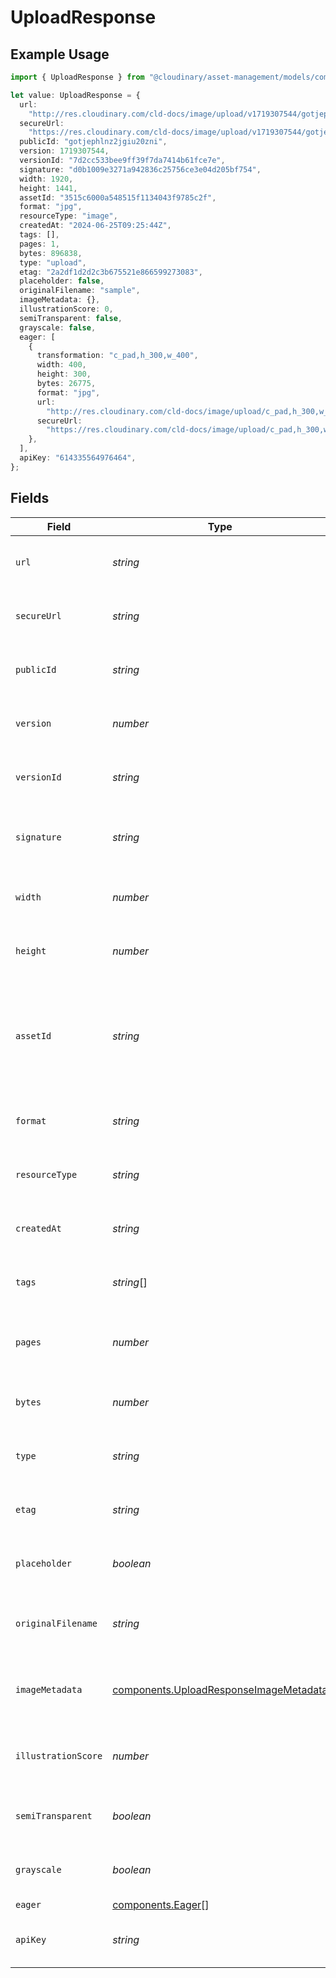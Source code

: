 # UploadResponse

## Example Usage

```typescript
import { UploadResponse } from "@cloudinary/asset-management/models/components";

let value: UploadResponse = {
  url:
    "http://res.cloudinary.com/cld-docs/image/upload/v1719307544/gotjephlnz2jgiu20zni.jpg",
  secureUrl:
    "https://res.cloudinary.com/cld-docs/image/upload/v1719307544/gotjephlnz2jgiu20zni.jpg",
  publicId: "gotjephlnz2jgiu20zni",
  version: 1719307544,
  versionId: "7d2cc533bee9ff39f7da7414b61fce7e",
  signature: "d0b1009e3271a942836c25756ce3e04d205bf754",
  width: 1920,
  height: 1441,
  assetId: "3515c6000a548515f1134043f9785c2f",
  format: "jpg",
  resourceType: "image",
  createdAt: "2024-06-25T09:25:44Z",
  tags: [],
  pages: 1,
  bytes: 896838,
  type: "upload",
  etag: "2a2df1d2d2c3b675521e866599273083",
  placeholder: false,
  originalFilename: "sample",
  imageMetadata: {},
  illustrationScore: 0,
  semiTransparent: false,
  grayscale: false,
  eager: [
    {
      transformation: "c_pad,h_300,w_400",
      width: 400,
      height: 300,
      bytes: 26775,
      format: "jpg",
      url:
        "http://res.cloudinary.com/cld-docs/image/upload/c_pad,h_300,w_400/v1719307544/gotjephlnz2jgiu20zni.jpg",
      secureUrl:
        "https://res.cloudinary.com/cld-docs/image/upload/c_pad,h_300,w_400/v1719307544/gotjephlnz2jgiu20zni.jpg",
    },
  ],
  apiKey: "614335564976464",
};
```

## Fields

| Field                                                                                              | Type                                                                                               | Required                                                                                           | Description                                                                                        |
| -------------------------------------------------------------------------------------------------- | -------------------------------------------------------------------------------------------------- | -------------------------------------------------------------------------------------------------- | -------------------------------------------------------------------------------------------------- |
| `url`                                                                                              | *string*                                                                                           | :heavy_minus_sign:                                                                                 | The URL of the uploaded file.                                                                      |
| `secureUrl`                                                                                        | *string*                                                                                           | :heavy_minus_sign:                                                                                 | The secure URL of the uploaded file.                                                               |
| `publicId`                                                                                         | *string*                                                                                           | :heavy_minus_sign:                                                                                 | The public ID of the uploaded file.                                                                |
| `version`                                                                                          | *number*                                                                                           | :heavy_minus_sign:                                                                                 | The version of the uploaded file.                                                                  |
| `versionId`                                                                                        | *string*                                                                                           | :heavy_minus_sign:                                                                                 | The version ID of the uploaded file.                                                               |
| `signature`                                                                                        | *string*                                                                                           | :heavy_minus_sign:                                                                                 | The signature of the uploaded file.                                                                |
| `width`                                                                                            | *number*                                                                                           | :heavy_minus_sign:                                                                                 | The width of the uploaded file.                                                                    |
| `height`                                                                                           | *number*                                                                                           | :heavy_minus_sign:                                                                                 | The height of the uploaded file.                                                                   |
| `assetId`                                                                                          | *string*                                                                                           | :heavy_minus_sign:                                                                                 | The asset ID of the uploaded file. This is the ID of the uploaded file in the Cloudinary database. |
| `format`                                                                                           | *string*                                                                                           | :heavy_minus_sign:                                                                                 | The format of the uploaded file.                                                                   |
| `resourceType`                                                                                     | *string*                                                                                           | :heavy_minus_sign:                                                                                 | The type of resource that was uploaded.                                                            |
| `createdAt`                                                                                        | *string*                                                                                           | :heavy_minus_sign:                                                                                 | The date and time the file was uploaded.                                                           |
| `tags`                                                                                             | *string*[]                                                                                         | :heavy_minus_sign:                                                                                 | The tags of the uploaded file.                                                                     |
| `pages`                                                                                            | *number*                                                                                           | :heavy_minus_sign:                                                                                 | The number of pages in the uploaded file.                                                          |
| `bytes`                                                                                            | *number*                                                                                           | :heavy_minus_sign:                                                                                 | The size of the uploaded file in bytes.                                                            |
| `type`                                                                                             | *string*                                                                                           | :heavy_minus_sign:                                                                                 | The type of the uploaded file.                                                                     |
| `etag`                                                                                             | *string*                                                                                           | :heavy_minus_sign:                                                                                 | The ETag of the uploaded file.                                                                     |
| `placeholder`                                                                                      | *boolean*                                                                                          | :heavy_minus_sign:                                                                                 | Whether the uploaded file is a placeholder.                                                        |
| `originalFilename`                                                                                 | *string*                                                                                           | :heavy_minus_sign:                                                                                 | The original filename of the uploaded file.                                                        |
| `imageMetadata`                                                                                    | [components.UploadResponseImageMetadata](../../models/components/uploadresponseimagemetadata.md)   | :heavy_minus_sign:                                                                                 | The image metadata of the uploaded file.                                                           |
| `illustrationScore`                                                                                | *number*                                                                                           | :heavy_minus_sign:                                                                                 | The illustration score of the uploaded file.                                                       |
| `semiTransparent`                                                                                  | *boolean*                                                                                          | :heavy_minus_sign:                                                                                 | Whether the uploaded file is semi-transparent.                                                     |
| `grayscale`                                                                                        | *boolean*                                                                                          | :heavy_minus_sign:                                                                                 | Whether the uploaded file is grayscale.                                                            |
| `eager`                                                                                            | [components.Eager](../../models/components/eager.md)[]                                             | :heavy_minus_sign:                                                                                 | N/A                                                                                                |
| `apiKey`                                                                                           | *string*                                                                                           | :heavy_minus_sign:                                                                                 | The API key used to upload the file.                                                               |